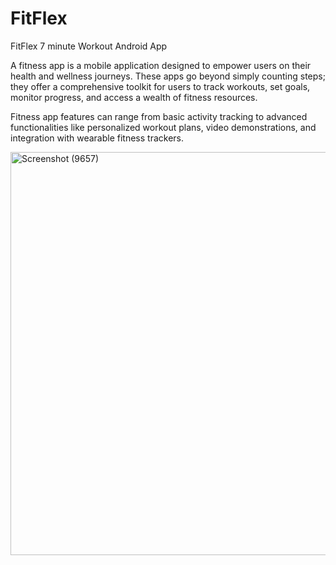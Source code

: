 # FitFlex
FitFlex 7 minute Workout Android App

A fitness app is a mobile application designed to empower users on their health and wellness journeys. These apps go beyond simply counting steps; they offer a comprehensive toolkit for users to track workouts, set goals, monitor progress, and access a wealth of fitness resources. 

Fitness app features can range from basic activity tracking to advanced functionalities like personalized workout plans, video demonstrations, and integration with wearable fitness trackers.


<img width="1227" height="645" alt="Screenshot (9657)" src="https://github.com/user-attachments/assets/6167b6ad-5355-470e-b8c6-9b00e4ae9a3f" />
